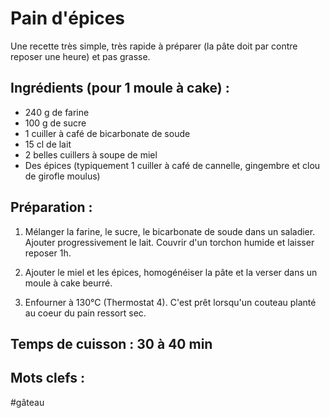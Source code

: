 Pain d'épices
==========

Une recette très simple, très rapide à préparer (la pâte doit par
contre reposer une heure) et pas grasse.

Ingrédients (pour 1 moule à cake) :
-------------------------------

- 240 g de farine
- 100 g de sucre
- 1 cuiller à café de bicarbonate de soude
- 15 cl de lait
- 2 belles cuillers à soupe de miel
- Des épices (typiquement 1 cuiller à café de cannelle, gingembre et clou de girofle moulus)

Préparation :
-------------

1. Mélanger la farine, le sucre, le bicarbonate de soude dans un saladier. Ajouter progressivement le lait. Couvrir d'un torchon humide et laisser reposer 1h.

2. Ajouter le miel et les épices, homogénéiser la pâte et la verser dans un moule à cake beurré.

3. Enfourner à 130°C (Thermostat 4). C'est prêt lorsqu'un couteau planté au coeur du pain ressort sec.

Temps de cuisson : 30 à 40 min
-----------------

Mots clefs :
------------

#gâteau
